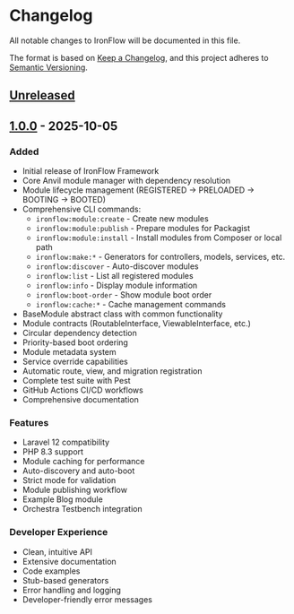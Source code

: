 # Changelog

All notable changes to IronFlow will be documented in this file.

The format is based on [Keep a Changelog](https://keepachangelog.com/en/1.0.0/),
and this project adheres to [Semantic Versioning](https://semver.org/spec/v2.0.0.html).

## [Unreleased]

## [1.0.0] - 2025-10-05

### Added

- Initial release of IronFlow Framework
- Core Anvil module manager with dependency resolution
- Module lifecycle management (REGISTERED → PRELOADED → BOOTING → BOOTED)
- Comprehensive CLI commands:
  - `ironflow:module:create` - Create new modules
  - `ironflow:module:publish` - Prepare modules for Packagist
  - `ironflow:module:install` - Install modules from Composer or local path
  - `ironflow:make:*` - Generators for controllers, models, services, etc.
  - `ironflow:discover` - Auto-discover modules
  - `ironflow:list` - List all registered modules
  - `ironflow:info` - Display module information
  - `ironflow:boot-order` - Show module boot order
  - `ironflow:cache:*` - Cache management commands
- BaseModule abstract class with common functionality
- Module contracts (RoutableInterface, ViewableInterface, etc.)
- Circular dependency detection
- Priority-based boot ordering
- Module metadata system
- Service override capabilities
- Automatic route, view, and migration registration
- Complete test suite with Pest
- GitHub Actions CI/CD workflows
- Comprehensive documentation

### Features

- Laravel 12 compatibility
- PHP 8.3 support
- Module caching for performance
- Auto-discovery and auto-boot
- Strict mode for validation
- Module publishing workflow
- Example Blog module
- Orchestra Testbench integration

### Developer Experience

- Clean, intuitive API
- Extensive documentation
- Code examples
- Stub-based generators
- Error handling and logging
- Developer-friendly error messages

[Unreleased]: https://github.com/ironflow-framework/ironflow/compare/v1.0.0...HEAD
[1.0.0]: https://github.com/ironflow/ironflow-framework/releases/tag/v1.0.0
